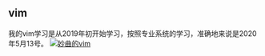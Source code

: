
## vim
我的vim学习是从2019年初开始学习，按照专业系统的学习，准确地来说是2020年5月13号。
<a target="_blank" href="//shang.qq.com/wpa/qunwpa?idkey=c8e9e022ba716a5f4e7f56a129e570e95cbbeef9b733bb8b288685930d492dde"><img border="0" src="//pub.idqqimg.com/wpa/images/group.png" alt="妙曲的vim" title="妙曲的vim"></a>
